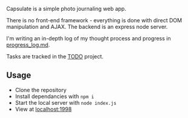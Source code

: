 Capsulate is a simple photo journaling web app.

There is no front-end framework - everything is done with direct DOM manipulation and AJAX. The backend is an express node server.

I'm writing an in-depth log of my thought process and progress in [progress_log.md](progress_log.md).

Tasks are tracked in the [TODO](https://github.com/will-hanlen/capsulate/projects/1) project.

## Usage

- Clone the repository
- Install dependancies with `npm i`
- Start the local server with `node index.js`
- View at [localhost:1998](localhost:1998)

